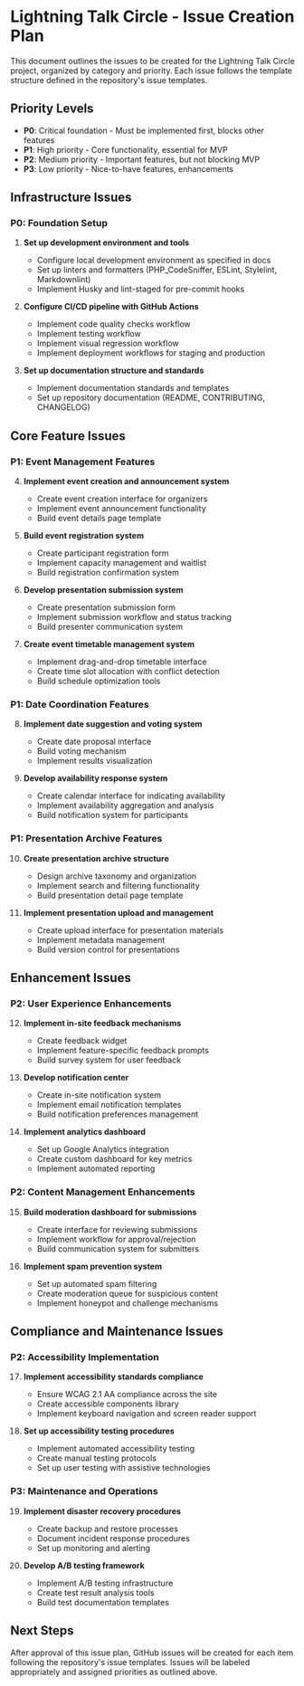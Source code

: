 # Lightning Talk Circle - Issue Creation Plan

This document outlines the issues to be created for the Lightning Talk Circle project, organized by category and priority. Each issue follows the template structure defined in the repository's issue templates.

## Priority Levels

- **P0**: Critical foundation - Must be implemented first, blocks other features
- **P1**: High priority - Core functionality, essential for MVP
- **P2**: Medium priority - Important features, but not blocking MVP
- **P3**: Low priority - Nice-to-have features, enhancements

## Infrastructure Issues

### P0: Foundation Setup

1. **Set up development environment and tools**
   - Configure local development environment as specified in docs
   - Set up linters and formatters (PHP_CodeSniffer, ESLint, Stylelint, Markdownlint)
   - Implement Husky and lint-staged for pre-commit hooks

2. **Configure CI/CD pipeline with GitHub Actions**
   - Implement code quality checks workflow
   - Implement testing workflow
   - Implement visual regression workflow
   - Implement deployment workflows for staging and production

3. **Set up documentation structure and standards**
   - Implement documentation standards and templates
   - Set up repository documentation (README, CONTRIBUTING, CHANGELOG)

## Core Feature Issues

### P1: Event Management Features

4. **Implement event creation and announcement system**
   - Create event creation interface for organizers
   - Implement event announcement functionality
   - Build event details page template

5. **Build event registration system**
   - Create participant registration form
   - Implement capacity management and waitlist
   - Build registration confirmation system

6. **Develop presentation submission system**
   - Create presentation submission form
   - Implement submission workflow and status tracking
   - Build presenter communication system

7. **Create event timetable management system**
   - Implement drag-and-drop timetable interface
   - Create time slot allocation with conflict detection
   - Build schedule optimization tools

### P1: Date Coordination Features

8. **Implement date suggestion and voting system**
   - Create date proposal interface
   - Build voting mechanism
   - Implement results visualization

9. **Develop availability response system**
   - Create calendar interface for indicating availability
   - Implement availability aggregation and analysis
   - Build notification system for participants

### P1: Presentation Archive Features

10. **Create presentation archive structure**
    - Design archive taxonomy and organization
    - Implement search and filtering functionality
    - Build presentation detail page template

11. **Implement presentation upload and management**
    - Create upload interface for presentation materials
    - Implement metadata management
    - Build version control for presentations

## Enhancement Issues

### P2: User Experience Enhancements

12. **Implement in-site feedback mechanisms**
    - Create feedback widget
    - Implement feature-specific feedback prompts
    - Build survey system for user feedback

13. **Develop notification center**
    - Create in-site notification system
    - Implement email notification templates
    - Build notification preferences management

14. **Implement analytics dashboard**
    - Set up Google Analytics integration
    - Create custom dashboard for key metrics
    - Implement automated reporting

### P2: Content Management Enhancements

15. **Build moderation dashboard for submissions**
    - Create interface for reviewing submissions
    - Implement workflow for approval/rejection
    - Build communication system for submitters

16. **Implement spam prevention system**
    - Set up automated spam filtering
    - Create moderation queue for suspicious content
    - Implement honeypot and challenge mechanisms

## Compliance and Maintenance Issues

### P2: Accessibility Implementation

17. **Implement accessibility standards compliance**
    - Ensure WCAG 2.1 AA compliance across the site
    - Create accessible components library
    - Implement keyboard navigation and screen reader support

18. **Set up accessibility testing procedures**
    - Implement automated accessibility testing
    - Create manual testing protocols
    - Set up user testing with assistive technologies

### P3: Maintenance and Operations

19. **Implement disaster recovery procedures**
    - Create backup and restore processes
    - Document incident response procedures
    - Set up monitoring and alerting

20. **Develop A/B testing framework**
    - Implement A/B testing infrastructure
    - Create test result analysis tools
    - Build test documentation templates

## Next Steps

After approval of this issue plan, GitHub issues will be created for each item following the repository's issue templates. Issues will be labeled appropriately and assigned priorities as outlined above.